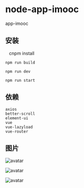 # node-app-imooc
app-imooc
    
## 安装

    cnpm install
    
    npm run build
    
    npm run dev
    
    npm run start
    


## 依赖
    axios
    better-scroll
    element-ui
    vue
    vue-lazyload
    vue-router

## 图片

![avatar](http://imgsrc.baidu.com/forum/w%3D580/sign=a0a89597df2a283443a636036bb7c92e/eb895566d01609246be92791df0735fae4cd34e4.jpg)

![avatar](http://imgsrc.baidu.com/forum/w%3D580/sign=fe1947b99a8fa0ec7fc764051696594a/786b92cad1c8a78655decf846c09c93d71cf503c.jpg)

![avatar](http://imgsrc.baidu.com/forum/w%3D580/sign=c123dfbc16950a7b75354ecc3ad0625c/91cb6b81800a19d83115008f38fa828ba71e469e.jpg)



